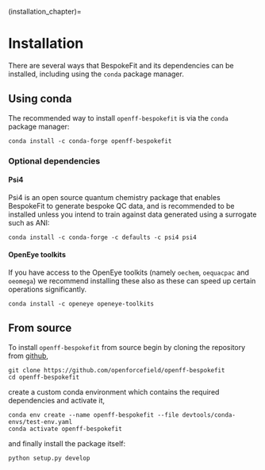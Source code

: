 (installation_chapter)=
# Installation

There are several ways that BespokeFit and its dependencies can be installed, including using the `conda` 
package manager.

## Using conda

The recommended way to install `openff-bespokefit` is via the `conda` package manager:

```shell
conda install -c conda-forge openff-bespokefit
```

### Optional dependencies

#### Psi4

Psi4 is an open source quantum chemistry package that enables BespokeFit to generate bespoke QC data, and is 
recommended to be installed unless you intend to train against data generated using a surrogate such as ANI:

```shell
conda install -c conda-forge -c defaults -c psi4 psi4
```

#### OpenEye toolkits

If you have access to the OpenEye toolkits (namely `oechem`, `oequacpac` and `oeomega`) we recommend installing
these also as these can speed up certain operations significantly.

```shell
conda install -c openeye openeye-toolkits
```

## From source

To install `openff-bespokefit` from source begin by cloning the repository from 
[github](https://github.com/openforcefield/openff-bespokefit),

```shell
git clone https://github.com/openforcefield/openff-bespokefit
cd openff-bespokefit
```

create a custom conda environment which contains the required dependencies and activate it,

```shell
conda env create --name openff-bespokefit --file devtools/conda-envs/test-env.yaml
conda activate openff-bespokefit
```
and finally install the package itself:

```shell
python setup.py develop
```
